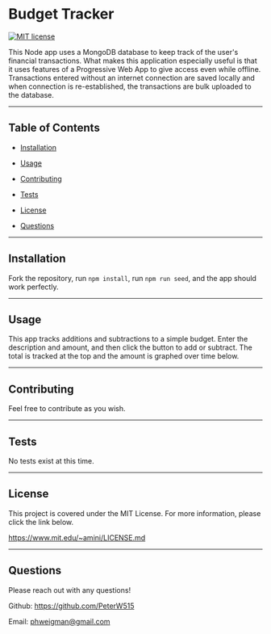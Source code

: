 # Budget Tracker

  [![MIT license](https://img.shields.io/badge/License-MIT-blue.svg)](https://lbesson.mit-license.org/)

  This Node app uses a MongoDB database to keep track of the user's financial transactions. What makes this application especially useful is that it uses features of a Progressive Web App to give access even while offline. Transactions entered without an internet connection are saved locally and when connection is re-established, the transactions are bulk uploaded to the database.

  ---

  ## Table of Contents
  
  - [Installation](#installation)
  
  - [Usage](#usage)
  
  - [Contributing](#contributing)
  
  - [Tests](#tests)
  
  - [License](#license)
  
  - [Questions](#questions)
  
  ---
  
  ## Installation

  Fork the repository, run `npm install`, run `npm run seed`, and the app should work perfectly.

  ---
  
  ## Usage

  This app tracks additions and subtractions to a simple budget. Enter the description and amount, and then click the button to add or subtract. The total is tracked at the top and the amount is graphed over time below.

  ---
  
  ## Contributing

  Feel free to contribute as you wish.

  ---
  
  ## Tests

  No tests exist at this time.

  ---
  
  ## License

  This project is covered under the MIT License. For more information, please click the link below.

  https://www.mit.edu/~amini/LICENSE.md

  ---
  
  ## Questions
  
  Please reach out with any questions!
  
  Github: https://github.com/PeterW515

  Email: phweigman@gmail.com
  
